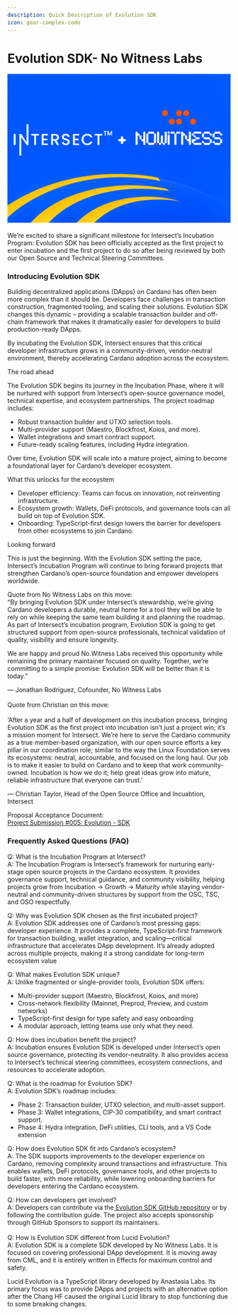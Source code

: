 ```yaml
---
description: Quick Description of Evolution SDK
icon: gear-complex-code
---
```


# Evolution SDK- No Witness Labs

![](../../../.gitbook/assets/unknown.png)\
\
We’re excited to share a significant milestone for Intersect’s Incubation Program: Evolution SDK has been officially accepted as the first project to enter incubation and the first project to do so after being reviewed by both our Open Source and Technical Steering Committees.

### Introducing Evolution SDK

Building decentralized applications (DApps) on Cardano has often been more complex than it should be. Developers face challenges in transaction construction, fragmented tooling, and scaling their solutions. Evolution SDK changes this dynamic – providing a scalable transaction builder and off-chain framework that makes it dramatically easier for developers to build production-ready DApps.

By incubating the Evolution SDK, Intersect ensures that this critical developer infrastructure grows in a community-driven, vendor-neutral environment, thereby accelerating Cardano adoption across the ecosystem.

The road ahead

The Evolution SDK begins its journey in the Incubation Phase, where it will be nurtured with support from Intersect’s open-source governance model, technical expertise, and ecosystem partnerships. The project roadmap includes:

* Robust transaction builder and UTXO selection tools.
* Multi-provider support (Maestro, Blockfrost, Koios, and more).
* Wallet integrations and smart contract support.
* Future-ready scaling features, including Hydra integration.

Over time, Evolution SDK will scale into a mature project, aiming to become a foundational layer for Cardano’s developer ecosystem.

What this unlocks for the ecosystem

* Developer efficiency: Teams can focus on innovation, not reinventing infrastructure.
* Ecosystem growth: Wallets, DeFi protocols, and governance tools can all build on top of Evolution SDK.
* Onboarding: TypeScript-first design lowers the barrier for developers from other ecosystems to join Cardano.

Looking forward

This is just the beginning. With the Evolution SDK setting the pace, Intersect’s Incubation Program will continue to bring forward projects that strengthen Cardano’s open-source foundation and empower developers worldwide.

Quote from No Witness Labs on this move:\
“By bringing Evolution SDK under Intersect’s stewardship, we’re giving Cardano developers a durable, neutral home for a tool they will be able to rely on while keeping the same team building it and planning the roadmap. As part of Intersect’s incubation program, Evolution SDK is going to get structured support from open-source professionals, technical validation of quality, visibility and ensure longevity.

We are happy and proud No.Witness Labs received this opportunity while remaining the primary maintainer focused on quality. Together, we’re committing to a simple promise: Evolution SDK will be better than it is today.”

— Jonathan Rodriguez, Cofounder, No Witness Labs\
\
Quote from Christian on this move:\
\
‘After a year and a half of development on this incubation process, bringing Evolution SDK as the first project into incubation isn’t just a project win; it’s a mission moment for Intersect. We’re here to serve the Cardano community as a true member-based organization, with our open source efforts a key pillar in our coordination role; similar to the way the Linux Foundation serves its ecosystems: neutral, accountable, and focused on the long haul. Our job is to make it easier to build on Cardano and to keep that work community-owned. Incubation is how we do it; help great ideas grow into mature, reliable infrastructure that everyone can trust.’

— Christian Taylor, Head of the Open Source Office and Incuabtion, Intersect

Proposal Acceptance Document:\
[Project Submission #005: Evolution - SDK](https://493748844-files.gitbook.io/~/files/v0/b/gitbook-x-prod.appspot.com/o/spaces%2FLBdnzp0eZpGri9sVpseI%2Fuploads%2FRR3oTiC14HVY8QPLwj3w%2FProject%20Submission%20%23005_%20Evolution%20-%20SDK.pdf?alt=media\&token=bfdbfbc9-b3d1-4d7b-851e-fe98afb5342d)

### Frequently Asked Questions (FAQ)

Q: What is the Incubation Program at Intersect?\
A: The Incubation Program is Intersect’s framework for nurturing early-stage open source projects in the Cardano ecosystem. It provides governance support, technical guidance, and community visibility, helping projects grow from Incubation → Growth → Maturity while staying vendor-neutral and community-driven structures by support from the OSC, TSC, and OSO respectfully.

Q: Why was Evolution SDK chosen as the first incubated project?\
A: Evolution SDK addresses one of Cardano’s most pressing gaps: developer experience. It provides a complete, TypeScript-first framework for transaction building, wallet integration, and scaling—critical infrastructure that accelerates DApp development. It’s already adopted across multiple projects, making it a strong candidate for long-term ecosystem value

Q: What makes Evolution SDK unique?\
A: Unlike fragmented or single-provider tools, Evolution SDK offers:

* Multi-provider support (Maestro, Blockfrost, Koios, and more)
* Cross-network flexibility (Mainnet, Preprod, Preview, and custom networks)
* TypeScript-first design for type safety and easy onboarding
* A modular approach, letting teams use only what they need.

Q: How does incubation benefit the project?\
A: Incubation ensures Evolution SDK is developed under Intersect’s open source governance, protecting its vendor-neutrality. It also provides access to Intersect’s technical steering committees, ecosystem connections, and resources to accelerate adoption.

Q: What is the roadmap for Evolution SDK?\
A: Evolution SDK’s roadmap includes:

* Phase 2: Transaction builder, UTXO selection, and multi-asset support.
* Phase 3: Wallet integrations, CIP-30 compatibility, and smart contract support.
* Phase 4: Hydra integration, DeFi utilities, CLI tools, and a VS Code extension

Q: How does Evolution SDK fit into Cardano’s ecosystem?\
A: The SDK supports improvements to the developer experience on Cardano, removing complexity around transactions and infrastructure. This enables wallets, DeFi protocols, governance tools, and other projects to build faster, with more reliability, while lowering onboarding barriers for developers entering the Cardano ecosystem.

Q: How can developers get involved?\
A: Developers can contribute via the[ Evolution SDK GitHub repository](https://github.com/no-witness-labs/evolution-sdk) or by following the contribution guide. The project also accepts sponsorship through GitHub Sponsors to support its maintainers.\
\
Q: How is Evolution SDK different from Lucid Evolution?\
A: Evolution SDK is a complete SDK developed by No Witness Labs. It is focused on covering professional DApp development. It is moving away from CML, and it is entirely written in Effects for maximum control and safety.

Lucid Evolution is a TypeScript library developed by Anastasia Labs. Its primary focus was to provide DApps and projects with an alternative option after the Chang HF caused the original Lucid library to stop functioning due to some breaking changes.
